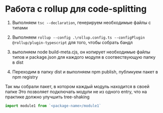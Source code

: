 # Работа с rollup для code-splitting

1. Выполняем `tsc --declaration`, генерируем необходимые файлы с типами

2. Выполняем `rollup --config .\rollup.config.ts --configPlugin @rollup/plugin-typescript` для того, чтобы собрать бандл

3. выполняем node build-meta.cjs, он копирует необходимые файлы типов и package.json для каждого модуля в соотвествующую папку в dist

4. Переходим в папку dist и выполняем npm publish, публикуем пакет в npm registry

Так мы собрали пакет, в котором каждый модуль находится в своей папке
Это позволяет подключать модули не из одного entry, что на практике должно улучшить tree-shaking

```js
import module1 from `<package-name>/module1`
```
